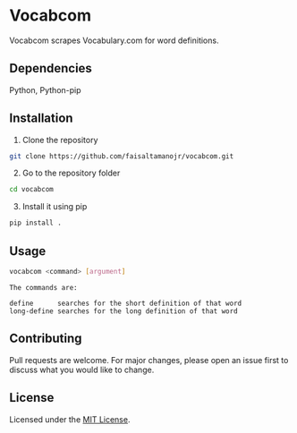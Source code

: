 # Vocabcom

Vocabcom scrapes Vocabulary.com for word definitions.

## Dependencies

Python,
Python-pip

## Installation

1. Clone the repository
```bash
git clone https://github.com/faisaltamanojr/vocabcom.git
```

2. Go to the repository folder
```bash
cd vocabcom
```

3. Install it using pip
```python
pip install .
```

## Usage

```bash
vocabcom <command> [argument]
```

```
The commands are:

define		searches for the short definition of that word
long-define	searches for the long definition of that word
```


## Contributing
Pull requests are welcome. For major changes, please open an issue first to discuss what you would like to change.

## License
Licensed under the [MIT License](LICENSE).
